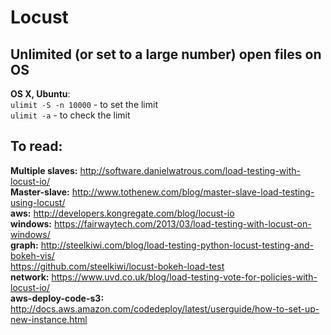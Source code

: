 # Locust

## Unlimited (or set to a large number) open files on OS  

__OS X, Ubuntu__:   
`ulimit -S -n 10000`  - to set the limit  
`ulimit -a` - to check the limit  

## To read:  
__Multiple slaves:__ http://software.danielwatrous.com/load-testing-with-locust-io/  
__Master-slave:__ http://www.tothenew.com/blog/master-slave-load-testing-using-locust/  
__aws:__ http://developers.kongregate.com/blog/locust-io  
__windows:__ https://fairwaytech.com/2013/03/load-testing-with-locust-on-windows/  
__graph:__ http://steelkiwi.com/blog/load-testing-python-locust-testing-and-bokeh-vis/   
https://github.com/steelkiwi/locust-bokeh-load-test  
__network:__ https://www.uvd.co.uk/blog/load-testing-vote-for-policies-with-locust-io/  
__aws-deploy-code-s3:__ http://docs.aws.amazon.com/codedeploy/latest/userguide/how-to-set-up-new-instance.html  

